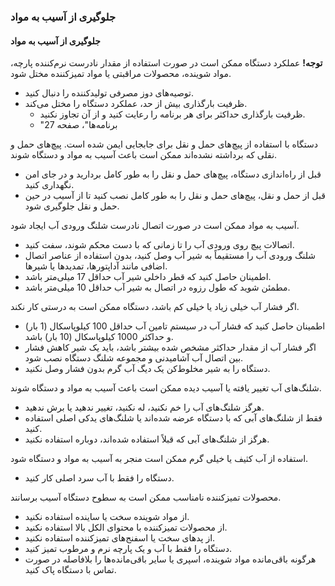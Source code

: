 ### جلوگیری از آسیب به مواد

#### جلوگیری از آسیب به مواد

**توجه!**
عملکرد دستگاه ممکن است در صورت استفاده از مقدار نادرست نرم‌کننده پارچه، مواد شوینده، محصولات مراقبتی یا مواد تمیزکننده مختل شود.
- توصیه‌های دوز مصرفی تولیدکننده را دنبال کنید.
- ظرفیت بارگذاری بیش از حد، عملکرد دستگاه را مختل می‌کند.
  - ظرفیت بارگذاری حداکثر برای هر برنامه را رعایت کنید و از آن تجاوز نکنید.
  - "برنامه‌ها"، صفحه 27

دستگاه با استفاده از پیچ‌های حمل و نقل برای جابجایی ایمن شده است. پیچ‌های حمل و نقلی که برداشته نشده‌اند ممکن است باعث آسیب به مواد و دستگاه شوند.
- قبل از راه‌اندازی دستگاه، پیچ‌های حمل و نقل را به طور کامل بردارید و در جای امن نگهداری کنید.
- قبل از حمل و نقل، پیچ‌های حمل و نقل را به طور کامل نصب کنید تا از آسیب در حین حمل و نقل جلوگیری شود.

آسیب به مواد ممکن است در صورت اتصال نادرست شلنگ ورودی آب ایجاد شود.
- اتصالات پیچ روی ورودی آب را تا زمانی که با دست محکم شوند، سفت کنید.
- شلنگ ورودی آب را مستقیماً به شیر آب وصل کنید، بدون استفاده از عناصر اتصال اضافی مانند آداپتورها، تمدیدها یا شیرها.
- اطمینان حاصل کنید که قطر داخلی شیر آب حداقل 17 میلی‌متر باشد.
- مطمئن شوید که طول رزوه در اتصال به شیر آب حداقل 10 میلی‌متر باشد.

اگر فشار آب خیلی زیاد یا خیلی کم باشد، دستگاه ممکن است به درستی کار نکند.
- اطمینان حاصل کنید که فشار آب در سیستم تامین آب حداقل 100 کیلوپاسکال (1 بار) و حداکثر 1000 کیلوپاسکال (10 بار) باشد.
- اگر فشار آب از مقدار حداکثر مشخص شده بیشتر باشد، باید یک شیر کاهش فشار بین اتصال آب آشامیدنی و مجموعه شلنگ دستگاه نصب شود.
- دستگاه را به شیر مخلوط‌کن یک دیگ آب گرم بدون فشار وصل نکنید.

شلنگ‌های آب تغییر یافته یا آسیب دیده ممکن است باعث آسیب به مواد و دستگاه شوند.
- هرگز شلنگ‌های آب را خم نکنید، له نکنید، تغییر ندهید یا برش ندهید.
- فقط از شلنگ‌های آبی که با دستگاه عرضه شده‌اند یا شلنگ‌های یدکی اصلی استفاده کنید.
- هرگز از شلنگ‌های آبی که قبلاً استفاده شده‌اند، دوباره استفاده نکنید.

استفاده از آب کثیف یا خیلی گرم ممکن است منجر به آسیب به مواد و دستگاه شود.
- دستگاه را فقط با آب سرد اصلی کار کنید.

محصولات تمیزکننده نامناسب ممکن است به سطوح دستگاه آسیب برسانند.
- از مواد شوینده سخت یا ساینده استفاده نکنید.
- از محصولات تمیزکننده با محتوای الکل بالا استفاده نکنید.
- از پدهای سخت یا اسفنج‌های تمیزکننده استفاده نکنید.
- دستگاه را فقط با آب و یک پارچه نرم و مرطوب تمیز کنید.
- هرگونه باقی‌مانده مواد شوینده، اسپری یا سایر باقی‌مانده‌ها را بلافاصله در صورت تماس با دستگاه پاک کنید.
